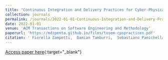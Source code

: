 ```yaml
---
title: "Continuous Integration and Delivery Practices for Cyber-Physical Systems: An Interview-Based Study"
collection: journals
permalink: /journals/2022-01-01-Continuous-Integration-and-Delivery-Practices-for-Cyber-Physical-Systems-An-Interview-Based-Study
date: 2022-01-01
venue: 'ACM Transactions on Software Engineering and Methodology'
paperurl: 'https://mdipenta.github.io/files/tosem-cpspractices.pdf'
citation: ' Fiorella Zampetti,  Damian Tamburri,  Sebastiano Panichella,  Annibale Panichella,  Gerardo Canfora,  Massimiliano Di Penta, &quot;Continuous Integration and Delivery Practices for Cyber-Physical Systems: An Interview-Based Study.&quot; ACM Transactions on Software Engineering and Methodology, 2022.'
---
```

[Access paper here](https://mdipenta.github.io/files/tosem-cpspractices.pdf){:target="_blank"}

